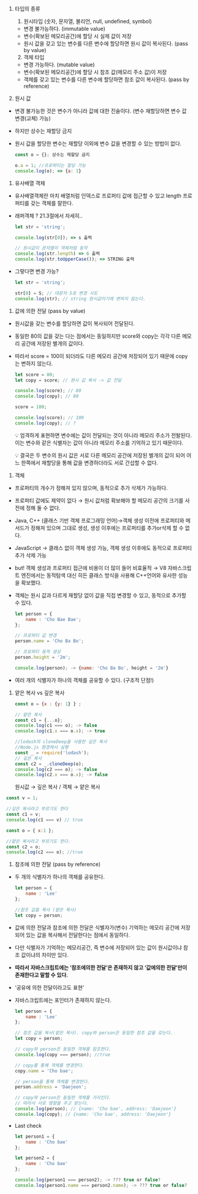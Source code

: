 1. 타입의 종류
    
     1) 원시타입 (숫자, 문자열, 불리언, null, undefined, symbol)
    
    - 변경 불가능하다. (immutable value)
    - 변수(확보된 메모리공간)에 할당 시 실제 값이 저장
    - 원시 값을 갖고 있는 변수를 다른 변수에 할당하면 원시 값이 복사된다. (pass by value)
    
    2) 객체 타입
    
    - 변경 가능하다. (mutable value)
    - 변수(확보된 메모리공간)에 할당 시 참조 값(메모리 주소 값)이 저장
    - 객체를 갖고 있는 변수를 다른 변수에 할당하면 참조 값이 복사된다. (pass by reference)
2. 원시 값
- 변경 불가능한 것은 변수가 아니라 값에 대한 진술이다. (변수 재할당하면  변수 값 변경(교체) 가능)
- 하지만 상수는 재할당 금지
- 원시 값을 할당한 변수는 재할당 이외에 변수 값을 변경할 수 있는 방법이 없다.
    
    ```jsx
    const o = {}; 상수는 재할당 금지
    
    o.a = 1; //프로퍼티는 할당 가능 
    console.log(o); => {a: 1}
    
    ```
    
1. 유사배열 객체
- 유사배열객체란 마치 배열처럼 인덱스로 프로퍼티 값에 접근할 수 있고 length 프로퍼티를 갖는 객체를 말한다.
- 래퍼객체 ? 21.3절에서 자세히..
    
    ```jsx
    let str = 'string';
    
    console.log(str[0]); => s 출력
    
    // 원시값이 문자열이 객체처럼 동작
    console.log(str.length) => 6 출력
    console.log(str.toUpperCase()); => STRING 출력
    ```
    
- 그렇다면 변경 가능?
    
    ```jsx
    let str = 'string';
    
    str[0] = S; // 대문자 S로 변경 시도
    console.log(str); // string 원시값이기에 변하지 않는다.
    ```
    
1. 값에 의한 전달 (pass by value)
- 원시값을  갖는 변수를 할당하면 값이 복사되어 전달된다.
- 동일한 80의 값을 갖는 다는 점에서는 동일하지만 score와 copy는 각각 다른 메모리 공간에 저장된 별개의 값이다.
- 따라서 score = 100이 되더라도 다른 메모리 공간에 저장되어 있기 때문에 copy는 변하지 않는다.
    
    ```jsx
    let score = 80;
    let copy = score; // 원시 값 복사 -> 값 전달
    
    console.log(score); // 80
    console.log(copy); // 80
    
    score = 100;
    
    console.log(score); // 100
    console.log(copy); // ?
    ```
    
    
    💡 엄격하게 표현하면 변수에는 값이 전달되는 것이 아니라 메모리 주소가 전돨된다. 이는 변수와 같은 식별자는 값이 아니라 메모리 주소를 기억하고 있기 때문이다.
    
    💡 결국은 두 변수의 원시 값은 서로 다른 메모리 공간에 저장된 별개의 값이 되어 어느 한쪽에서 재할당을 통해 값을 변경하더라도 서로 간섭할 수 없다.
    

1. 객체 
- 프로퍼티의 개수가 정해져 있지 않으며, 동적으로 추가 삭제가 가능하다.
- 프로퍼티 값에도 제약이 없다 → 원시 값처럼 확보해야 할 메모리 공간의 크기를 사전에 정해 둘 수 없다.
- Java, C++ (클래스 기반 객체 프로그래밍 언어)→객체 생성 이전에 프로퍼티와 메서드가 정해져 있으며 그대로 생성, 생성 이후에는 프로퍼티를 추가or삭제 할 수 없다.
- JavaScript → 클래스 없이 객체 생성 가능, 객체 생성 이후에도 동적으로 프로퍼티 추가 삭제 가능
- but! 객체 생성과 프로퍼티 접근에 비용이 더 많이 들어 비효율적 → V8 자바스크립트 엔진에서는 동적탐색 대신 히든 클래스 방식을 사용해 C++언어와 유사한 성능을 확보했다.
- 객체는 원시 값과 다르게 재할당 없이 값을 직접 변경할 수 있고, 동적으로 추가할 수 있다.
    
    ```jsx
    let person = {
    	name : 'Cho Bae Bae';
    };
    
    // 프로퍼티 값 변경
    person.name = 'Cho Ba Bo';
    
    // 프로퍼티 동적 생성
    person.height = '2m';
    
    console.log(person); -> {name: 'Cho Ba Bo', height = '2m'}
    ```
    
- 여러 개의 식별자가 하나의 객체를 공유할 수 있다. (구조적 단점!)
1. 얕은 복사 vs 깊은 복사
    
    ```jsx
    const o = {x : {y: 1} } ;
    
    // 얕은 복사
    const c1 = {...o};
    console.log(c1 === o); -> false
    console.log(c1.x === o.x); -> true
    
    //lodash의 cloneDeep을 사용한 깊은 복사
    //Node.js 환경에서 실행
    const _ = require('lodash');
    // 깊은 복사
    const c2 = _.cloneDeep(o);
    console.log(c2 === o); -> false
    console.log(c2.x === o.x); -> false
    ```
    

     원시값 → 깊은 복사 / 객체 → 얕은 복사

```jsx
const v = 1;

//깊은 복사라고 부르기도 한다
const c1 = v;
console.log(c1 === v) // true

const o = { x:1 };

//얕은 복사라고 부르기도 한다.
const c2 = o;
console.log(c2 === o); //true
```

1. 참조에 의한 전달 (pass by reference)
- 두 개의 식별자가 하나의 객체를 공유한다.
    
    ```jsx
    let person = {
    	name : 'Lee'
    };
    
    //참조 값을 복사 (얕은 복사)
    let copy = person;
    ```
    
- 값에 의한 전달과 참조에 의한 전달은 식별자가(변수) 기억하는 메모리 공간에 저장되어 있는 값을 복사해서 전달한다는 점에서 동일하다.
- 다만 식별자가 기억하는 메모리공간, 즉 변수에 저장되어 있는 값이 원시값이냐 참조 값이냐의 차이만 있다.
- **따라서 자바스크립트에는 ‘참조에의한 전달’은 존재하지 않고 ‘값에의한 전달’만이 존재한다고 말할 수 있다.**
- ‘공유에 의한 전달이라고도 표현’
- 자바스크립트에는 포인터가 존재하지 않는다.
    
    ```jsx
    let person = {
    	name : 'Lee'
    };
    
    // 참조 값을 복사(얕은 복사). copy와 person은 동일한 참조 값을 갖는다.
    let copy = person;
    
    // copy와 person은 동일한 객체를 참조한다.
    console.log(copy === person); //true
    
    // copy를 통해 객체를 변경한다.
    copy.name = 'Cho bae';
    
    // person을 통해 객체를 변경한다.
    person.address = 'Daejeon';
    
    // copy와 person은 동일한 객체를 가리킨다.
    // 따라서 서로 영향을 주고 받는다.
    console.log(person); // {name: 'Cho bae', address: 'Daejeon'}
    console.log(copy); // {name: 'Cho bae', address: 'Daejeon'}
    ```
    
- Last check
    
    ```jsx
    let person1 = {
    	name : 'Cho bae'
    };
    
    let person2 = {
    	name : 'Cho bae'
    };
    
    console.log(person1 === person2); -> ??? true or false?
    console.log(person1.name === person2.name); -> ??? true or false?
    ```